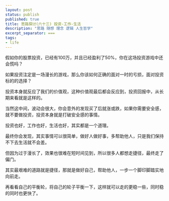 ```yaml
---
layout: post
status: publish
published: true
title: 思路探讨(六十三) 投资-工作-生活
description: "思路 随想 理念 逻辑 人生哲学"
excerpt_separator: ===
tags:
- life
---
```




假如你的股票投资，已经有100万，并且已经盈利了50%，你在这场投资游戏中还会慌吗？

如果投资注定是一场漫长的游戏，那么你该如何正确的面对一时的亏损，面对投资标的的选择？

投资本身就反应了我们的价值观，这种价值观最后都会反应到，投资回报中，从长期来看就是这样的。

当然这中间，波动会很大，你会意外的发现买了后就涨或跌，如果你需要安全感，就不要做投资，投资本身就是打破安全感的事情。

投资也好，工作也好，生活也好，其实都是一个道理。

最终你会发现，其实事情可以很简单，做好人做好事，多帮助他人，只是我们保持不下去生活就不会差。

但因为过于漫长了，效果也很难在短时间见到，所以很多人都想走捷径，最终走了偏门。

其实最艰难的道路就是捷径，那就是做好自己，帮助他人，一步一个脚印脚踏实地向前走。

再看看自己的平衡轮，将自己的轮子平衡一下，这样就可以走的更稳一些，同时稳的同时也更快了。


